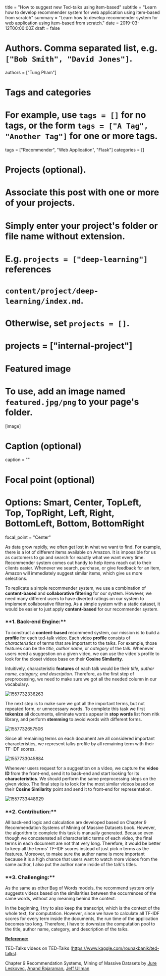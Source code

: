 title = "How to suggest new Ted-talks using item-based"
subtitle = "Learn how to develop recommender system for web application using item-based from scratch"
summary = "Learn how to develop recommender system for web application using item-based from scratch."
date = 2019-03-12T00:00:00Z
draft = false

# Authors. Comma separated list, e.g. `["Bob Smith", "David Jones"]`.

authors = ["Tung Pham"]

# Tags and categories

# For example, use `tags = []` for no tags, or the form `tags = ["A Tag", "Another Tag"]` for one or more tags.

tags = ["Recommender", "Web Application", "Flask"]
categories = []

# Projects (optional).

# Associate this post with one or more of your projects.

# Simply enter your project's folder or file name without extension.

# E.g. `projects = ["deep-learning"]` references 

# `content/project/deep-learning/index.md`.

# Otherwise, set `projects = []`.

# projects = ["internal-project"]

# Featured image

# To use, add an image named `featured.jpg/png` to your page's folder. 

[image]

# Caption (optional)

  caption = ""

# Focal point (optional)

# Options: Smart, Center, TopLeft, Top, TopRight, Left, Right, BottomLeft, Bottom, BottomRight



  focal_point = "Center"

As data grow rapidly, we often get lost in what we want to find. For example, there is a lot of different items available on Amazon. It is impossible for us as customers to go and search for exactly what we want every time.  Recommender system comes out handy to help items reach out to their clients easier. Whenever we search, purchase, or give feedback for an item, Amazon will immediately suggest similar items, which give us more selections.

To replicate a simple recommender system, we use a combination of **content-based** and **collaborative filtering** for our system. However, we need many different users to have diverted ratings on our system to implement collaborative filtering. As a simple system with a static dataset, it would be easier to just apply **content-based** for our recommender system.



<h3>**1. Back-end Engine:**</h3>

To construct a  **content-based** recommend system, our mission is to build a **profile** for each ted-talk video. Each video **profile** consists of *characteristics* of terms that are important to the talks. For example, those features can be the *title*, *author name*, or *category* of the talk. Whenever users need a suggestion on a given video, we can use the video's profile to look for the closet videos base on their **Cosine Similarity**.  

Intuitively, characteristic **features** of each talk would be their *title, author name, category, and description*. Therefore, as the first step of preprocessing, we need to make sure we got all the needed column in our vocabulary. 

![1557732336263](C:\Users\Tung\AppData\Roaming\Typora\typora-user-images\1557732336263.png)

The next step is to make sure we got all the important terms, but not repeated form, or unnecessary words.  To complete this task we first **tokenize** all documents, eliminate words appear in **stop words** list from nltk library, and perform **stemming** to avoid words with different forms. 



![1557732657506](C:\Users\Tung\AppData\Roaming\Typora\typora-user-images\1557732657506.png)



Since all remaining terms on each document are all considered important characteristics, we represent talks profile by all remaining term with their TF-IDF scores.

![1557733045884](C:\Users\Tung\AppData\Roaming\Typora\typora-user-images\1557733045884.png)

Whenever users request for a suggestion on a video, we capture the **video ID** from the front-end, send it to back-end and start looking for its **characteristics**. We should perform the same preprocessing steps on the given video. The final step is to look for the most similar videos based on their **Cosine Similarity** point and send it to front-end for representation.



![1557733448929](C:\Users\Tung\AppData\Roaming\Typora\typora-user-images\1557733448929.png)

<h3>**2. Contribution:**</h3>

All back-end logic and calculation are developed based on Chapter 9 Recommendation Systems of Mining of Massive Datasets book. However, the algorithm to complete this task is manually generated. Because even though we concatenated all characteristic terms of each video, the final terms in each document are not that very long. Therefore, it would be better to keep all the terms' TF-IDF scores instead of just pick n terms as the features. Moreover, to make sure the author name is more important because it is a high chance that users want to watch more videos from the same author, I also put the author name inside of the talk's titles.



<h3>**3. Challenging:**</h3>

As the same as other Bag of Words models, the recommend system only suggests videos based on the similarities between the occurrences of the same words, without any meaning behind the context. 

In the beginning, I try to also keep the transcript, which is the context of the whole text, for computation. However, since we have to calculate all TF-IDF scores for every term inside the documents, the run time of the application becomes too long. Therefore, I have to downsize the computation pool to the title, author name, category, and description of the talks.



**<u>Reference:</u>**

TED-Talks videos on TED-Talks (<https://www.kaggle.com/rounakbanik/ted-talks>).

Chapter 9 Recommendation Systems, Mining of Massive Datasets by [Jure Leskovec](http://cs.stanford.edu/~jure/)**,** [Anand Rajaraman](https://twitter.com/anand_raj)**,** [Jeff Ullman](http://infolab.stanford.edu/~ullman/)

